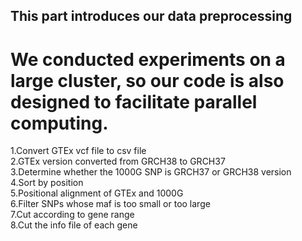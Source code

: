 ## This part introduces our data preprocessing  
# We conducted experiments on a large cluster, so our code is also designed to facilitate parallel computing.  

1.Convert GTEx vcf file to csv file  
2.GTEx version converted from GRCH38 to GRCH37  
3.Determine whether the 1000G SNP is GRCH37 or GRCH38 version  
4.Sort by position  
5.Positional alignment of GTEx and 1000G  
6.Filter SNPs whose maf is too small or too large  
7.Cut according to gene range  
8.Cut the info file of each gene  
